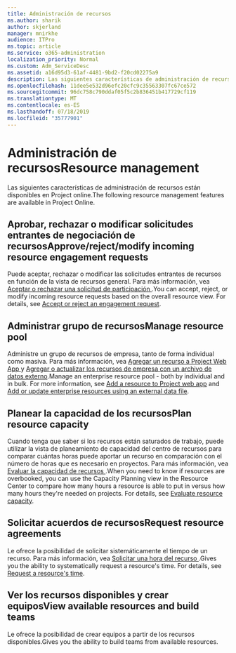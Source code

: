```yaml
---
title: Administración de recursos
ms.author: sharik
author: skjerland
manager: mnirkhe
audience: ITPro
ms.topic: article
ms.service: o365-administration
localization_priority: Normal
ms.custom: Adm_ServiceDesc
ms.assetid: a16d95d3-61af-4481-9bd2-f20cd02275a9
description: Las siguientes características de administración de recursos están disponibles en Project online.
ms.openlocfilehash: 11dee5e532d96efc20cfc9c35563307fc67ce572
ms.sourcegitcommit: 96dc758c790ddaf05f5c2b836451b417729cf119
ms.translationtype: MT
ms.contentlocale: es-ES
ms.lasthandoff: 07/18/2019
ms.locfileid: "35777901"
---
```

# <a name="resource-management"></a><span data-ttu-id="92156-103">Administración de recursos</span><span class="sxs-lookup"><span data-stu-id="92156-103">Resource management</span></span>

<span data-ttu-id="92156-104">Las siguientes características de administración de recursos están disponibles en Project online.</span><span class="sxs-lookup"><span data-stu-id="92156-104">The following resource management features are available in Project Online.</span></span>
  
## <a name="approverejectmodify-incoming-resource-engagement-requests"></a><span data-ttu-id="92156-105">Aprobar, rechazar o modificar solicitudes entrantes de negociación de recursos</span><span class="sxs-lookup"><span data-stu-id="92156-105">Approve/reject/modify incoming resource engagement requests</span></span>
<span data-ttu-id="92156-106"><a name="bkmk_ApproveRejectModify"> </a></span><span class="sxs-lookup"><span data-stu-id="92156-106"></span></span>

<span data-ttu-id="92156-p101">Puede aceptar, rechazar o modificar las solicitudes entrantes de recursos en función de la vista de recursos general. Para más información, vea [Aceptar o rechazar una solicitud de participación ](http://go.microsoft.com/fwlink/?LinkID=823659&amp;clcid=0x409).</span><span class="sxs-lookup"><span data-stu-id="92156-p101">You can accept, reject, or modify incoming resource requests based on the overall resource view. For details, see [Accept or reject an engagement request](http://go.microsoft.com/fwlink/?LinkID=823659&amp;clcid=0x409).</span></span>
  
## <a name="manage-resource-pool"></a><span data-ttu-id="92156-109">Administrar grupo de recursos</span><span class="sxs-lookup"><span data-stu-id="92156-109">Manage resource pool</span></span>
<span data-ttu-id="92156-110"><a name="bkmk_ManageResourcePool"> </a></span><span class="sxs-lookup"><span data-stu-id="92156-110"></span></span>

<span data-ttu-id="92156-p102">Administre un grupo de recursos de empresa, tanto de forma individual como masiva. Para más información, vea [Agregar un recurso a Project Web App ](http://go.microsoft.com/fwlink/?LinkID=823660&amp;clcid=0x409) y [Agregar o actualizar los recursos de empresa con un archivo de datos externo](http://go.microsoft.com/fwlink/?LinkID=823661&amp;clcid=0x409).</span><span class="sxs-lookup"><span data-stu-id="92156-p102">Manage an enterprise resource pool - both by individual and in bulk. For more information, see [Add a resource to Project web app](http://go.microsoft.com/fwlink/?LinkID=823660&amp;clcid=0x409) and [Add or update enterprise resources using an external data file](http://go.microsoft.com/fwlink/?LinkID=823661&amp;clcid=0x409).</span></span>
  
## <a name="plan-resource-capacity"></a><span data-ttu-id="92156-113">Planear la capacidad de los recursos</span><span class="sxs-lookup"><span data-stu-id="92156-113">Plan resource capacity</span></span>
<span data-ttu-id="92156-114"><a name="bkmk_PlanResourceCapacity"> </a></span><span class="sxs-lookup"><span data-stu-id="92156-114"></span></span>

<span data-ttu-id="92156-p103">Cuando tenga que saber si los recursos están saturados de trabajo, puede utilizar la vista de planeamiento de capacidad del centro de recursos para comparar cuántas horas puede aportar un recurso en comparación con el número de horas que es necesario en proyectos. Para más información, vea [Evaluar la capacidad de recursos ](http://go.microsoft.com/fwlink/?LinkID=823662&amp;clcid=0x409).</span><span class="sxs-lookup"><span data-stu-id="92156-p103">When you need to know if resources are overbooked, you can use the Capacity Planning view in the Resource Center to compare how many hours a resource is able to put in versus how many hours they're needed on projects. For details, see [Evaluate resource capacity](http://go.microsoft.com/fwlink/?LinkID=823662&amp;clcid=0x409).</span></span>
  
## <a name="request-resource-agreements"></a><span data-ttu-id="92156-117">Solicitar acuerdos de recursos</span><span class="sxs-lookup"><span data-stu-id="92156-117">Request resource agreements</span></span>
<span data-ttu-id="92156-118"><a name="bkmk_RequestResourceAgreements"> </a></span><span class="sxs-lookup"><span data-stu-id="92156-118"></span></span>

<span data-ttu-id="92156-p104">Le ofrece la posibilidad de solicitar sistemáticamente el tiempo de un recurso. Para más información, vea [Solicitar una hora del recurso ](http://go.microsoft.com/fwlink/?LinkID=823663&amp;clcid=0x409).</span><span class="sxs-lookup"><span data-stu-id="92156-p104">Gives you the ability to systematically request a resource's time. For details, see [Request a resource's time](http://go.microsoft.com/fwlink/?LinkID=823663&amp;clcid=0x409).</span></span>
  
## <a name="view-available-resources-and-build-teams"></a><span data-ttu-id="92156-121">Ver los recursos disponibles y crear equipos</span><span class="sxs-lookup"><span data-stu-id="92156-121">View available resources and build teams</span></span>
<span data-ttu-id="92156-122"><a name="bkmk_ViewAvailableResources"> </a></span><span class="sxs-lookup"><span data-stu-id="92156-122"></span></span>

<span data-ttu-id="92156-123">Le ofrece la posibilidad de crear equipos a partir de los recursos disponibles.</span><span class="sxs-lookup"><span data-stu-id="92156-123">Gives you the ability to build teams from available resources.</span></span>
  


